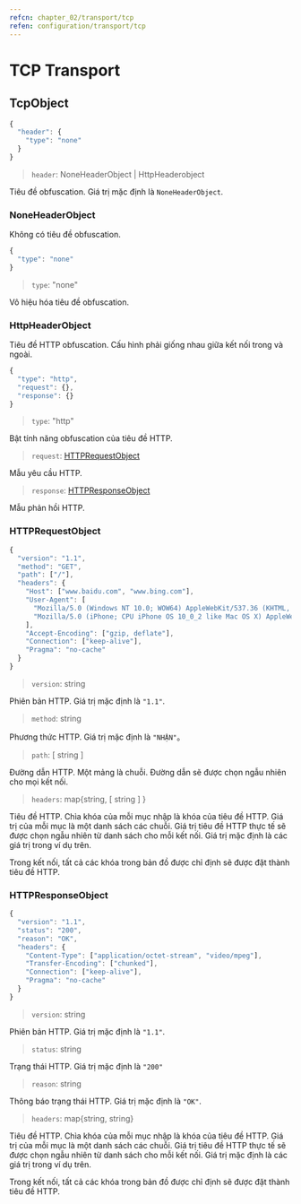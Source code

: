 ```yaml
---
refcn: chapter_02/transport/tcp
refen: configuration/transport/tcp
---
```


# TCP Transport

## TcpObject

```javascript
{
  "header": {
    "type": "none"
  }
}
```

> `header`: NoneHeaderObject | HttpHeaderobject

Tiêu đề obfuscation. Giá trị mặc định là `NoneHeaderObject`.

### NoneHeaderObject

Không có tiêu đề obfuscation.

```javascript
{
  "type": "none"
}
```

> `type`: "none"

Vô hiệu hóa tiêu đề obfuscation.

### HttpHeaderObject

Tiêu đề HTTP obfuscation. Cấu hình phải giống nhau giữa kết nối trong và ngoài.

```javascript
{
  "type": "http",
  "request": {},
  "response": {}
}
```

> `type`: "http"

Bật tính năng obfuscation của tiêu đề HTTP.

> `request`: [HTTPRequestObject](#httprequestobject)

Mẫu yêu cầu HTTP.

> `response`: [HTTPResponseObject](#httpresponseobject)

Mẫu phản hồi HTTP.

### HTTPRequestObject

```javascript
{
  "version": "1.1",
  "method": "GET",
  "path": ["/"],
  "headers": {
    "Host": ["www.baidu.com", "www.bing.com"],
    "User-Agent": [
      "Mozilla/5.0 (Windows NT 10.0; WOW64) AppleWebKit/537.36 (KHTML, like Gecko) Chrome/53.0.2785.143 Safari/537.36",
      "Mozilla/5.0 (iPhone; CPU iPhone OS 10_0_2 like Mac OS X) AppleWebKit/601.1 (KHTML, like Gecko) CriOS/53.0.2785.109 Mobile/14A456 Safari/601.1.46"
    ],
    "Accept-Encoding": ["gzip, deflate"],
    "Connection": ["keep-alive"],
    "Pragma": "no-cache"
  }
}
```

> `version`: string

Phiên bản HTTP. Giá trị mặc định là `"1.1"`.

> `method`: string

Phương thức HTTP. Giá trị mặc định là `"NHẬN"`。

> `path`: \[ string \]

Đường dẫn HTTP. Một mảng là chuỗi. Đường dẫn sẽ được chọn ngẫu nhiên cho mọi kết nối.

> `headers`: map{string, \[ string \] }

Tiêu đề HTTP. Chìa khóa của mỗi mục nhập là khóa của tiêu đề HTTP. Giá trị của mỗi mục là một danh sách các chuỗi. Giá trị tiêu đề HTTP thực tế sẽ được chọn ngẫu nhiên từ danh sách cho mỗi kết nối. Giá trị mặc định là các giá trị trong ví dụ trên.

Trong kết nối, tất cả các khóa trong bản đồ được chỉ định sẽ được đặt thành tiêu đề HTTP.

### HTTPResponseObject

```javascript
{
  "version": "1.1",
  "status": "200",
  "reason": "OK",
  "headers": {
    "Content-Type": ["application/octet-stream", "video/mpeg"],
    "Transfer-Encoding": ["chunked"],
    "Connection": ["keep-alive"],
    "Pragma": "no-cache"
  }
}
```

> `version`: string

Phiên bản HTTP. Giá trị mặc định là `"1.1"`.

> `status`: string

Trạng thái HTTP. Giá trị mặc định là `"200"`

> `reason`: string

Thông báo trạng thái HTTP. Giá trị mặc định là `"OK"`.

> `headers`: map{string, string}

Tiêu đề HTTP. Chìa khóa của mỗi mục nhập là khóa của tiêu đề HTTP. Giá trị của mỗi mục là một danh sách các chuỗi. Giá trị tiêu đề HTTP thực tế sẽ được chọn ngẫu nhiên từ danh sách cho mỗi kết nối. Giá trị mặc định là các giá trị trong ví dụ trên.

Trong kết nối, tất cả các khóa trong bản đồ được chỉ định sẽ được đặt thành tiêu đề HTTP.